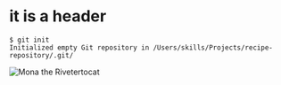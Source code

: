 # it is a header

```
$ git init
Initialized empty Git repository in /Users/skills/Projects/recipe-repository/.git/
```

![Mona the Rivetertocat](https://octodex.github.com/images/mona-the-rivetertocat.png)


